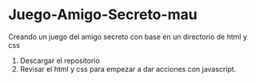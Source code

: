 # Juego-Amigo-Secreto-mau
Creando un juego del amigo secreto con base en un directorio de html y css

1. Descargar el repositorio
2. Revisar el html y css para empezar a dar acciones con javascript.
   
